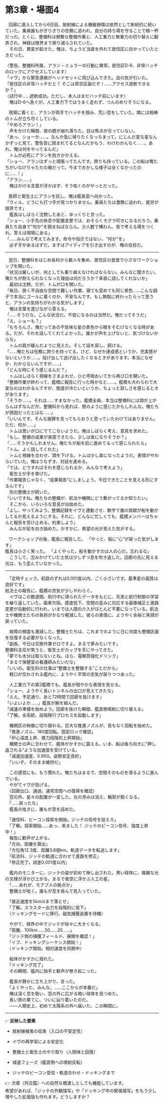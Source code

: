 
# 第3章・場面4

&nbsp;&nbsp;
回廊に進入してから6日目。放射線による機器損傷は依然として断続的に続いていた。乗員誰もがぎりぎりの任務に追われ、自分の持ち場を守ることで精一杯だっだ。とくに、整備科は頻繁な整備作業と、人工重力と無重力の切り替えに翻弄され、神経は限界まで擦り減らされていた。  
　その日、異変が起きた。俺は、ちょうど当直を外れて居住区に向かっていたときだった。

〈警告。整備科所属、アラン・ミュラーの行動に異常。居住区D-6、非常ハッチのロックにアクセスしています〉  
「イヴ」から緊急連絡がヘッドセットに飛び込んできた。血の気が引いた。  
「居住区の非常ハッチだと？ そこは真空区画だぞ！……アクセス遮断できるか？」  
〈試行中……遮断成功。ただし、本人はまだハッチ前にいます〉  
　俺はD-6へ急ぐが、人工重力下ではうまく走れず、つんのめりそうになる。

&nbsp;&nbsp;
現場に着くと、アランが両手でハッチを掴み、荒い息をしていた。隣には相棒のトムが立ち尽くしている。  
「やめろアラン！」  
　声をかけた瞬間、彼の膝が崩れ落ちた。目は焦点が合っていない。  
「あっ、ショーか……。なんか急に帰りたくなっちまって。にじんだ変な星なんかずっと見て、警告音に囲まれてるとなんだかもう、わけわかんなく……。あれ、俺は何をやってるんだ」  
　トムが必死にアランを抱きかかえる。  
「ショー、アランはずっと頑張ってたんです。誇りも持っている。この船は俺たちがいなけりゃただの箱だって。今までおかしな様子は全くなかったのに……！」  
「アラン……」  
　俺はかける言葉が浮かばず、そう呟くのがやっとだった。

&nbsp;&nbsp;
医師と衛生士にアランを託し、俺は艦長室へ向かった。  
「ウィル、どうにも打つ手が見つかりません。乗員たちは激務に追われ、疲労が限界です」  
　艦長はしばらく沈黙したあと、ゆっくりと言った。  
「ショー、小手先の休息や配置変更では、おそらくモグラ叩きになるだろう。乗員たち自身で"何か"を掴まねばならん。少人数で構わん、皆で考える場をつくれ。答えは現場にある」  
「……みんなで考えてみます。命令や指示ではない、"何か"を」  
　必ず手があるはずだ。まずはアイディアを引き出すのが、俺の役目だ。

---

&nbsp;&nbsp;
翌日、整備科をはじめ各科から数人を集め、居住区の食堂で小さなワークショップを開いた。  
「状況は厳しいが、何としても乗り越えなければならない。みんなに聞きたい。俺たちが耐えられなくなった理由は何だろうか？率直に話してくれないか」  
　最初は沈黙。だが、トムが口を開いた。  
「毎日、狭く不自由な空間で難しい作業、寝ても覚めても同じ景色……こんな調子で本当にゴールに着くのか、不安なんです。もし無駄に終わったらって思うと、アランの気持ちがわかる気がします」  
　俺は言葉を選びながら答える。  
「……そうだな。こんな状況だ。不安になるのは当然だ。俺だってそうだ」  
「え、ショーも？」  
「もちろんさ。俺だってあの不気味な星の景色から眼をそむけなくなる時がある。だが、それを話してくれてよかった。誰かが声を上げないと、気づけないからな」  
　トムの肩が緩んだように見えた。そして話を戻し、続ける。  
「……俺たちは任務に誇りを持ってる。けど、なぜか達成感というか、充実感がないというか……。投げ出して逃げ出したくなるときがあります。本当になぜか、わからないんですが……」  
「どんな時にそう感じるんだ？」  
　トムはしばらく視線をさまよわせ、ひと呼吸おいてから再び口を開いた。  
「整備作業が終わって、艦橋に報告に行った時かなと……。艦橋も大わらわで大変なのはわかるんですが、態度が冷たいというか、ちょっと寂しさを感じるときがあります」  
「そうか……。それは……すまなかった。艦橋全員、本当は整備科には頭が上がらんはずなんだが。整備科から見れば、壁のように感じたかもしれんな。俺たちが原因だったとはな……」  
「いいんです、そんな謝罪を言ってもらおうと思っていたわけではありません。ただ、何か……」  
　トムは思いが口にでてこないようだ。俺はしばらく考え、意見を求めた。  
「もし、整備の成果が実感できたら、少しは楽になりそうか？」  
「……そうかもしれません。俺たちが船を前に進めてるって感じられたら」  
「トム、よく話してくれた」  
　トムと視線を合わせ、頭を下げる。トムは少し楽になったようだ。表情がやわらいでいた。俺はうなずき、対話を進める。  
「では、どうすればそれを感じられるか、みんなで考えよう」  
　衛生士が手を挙げた。  
「作業報告じゃなく、“成果報告”にしましょう。今日できたことを見える形にするんです」  
　別の整備士が続いた。  
「いいですね。俺たちの整備が、航法や機関にどう繋がってるか知りたい」  
　そこから、いろいろな意見が出始めた。  
「よし、やってみよう。整備記録をイヴと連動させ、数字で誰の貢献が船を動かしてるか見えるようにする。それに、どんなに忙しくても、艦橋メンバーはちゃんと報告を受け止める。約束しよう」  
　みんなが前を向き始めた。かすかに、希望の光が見えた気がする。  

&nbsp;&nbsp;
ワークショップの後、艦長に報告した。
「やっと、船に“心”が戻った気がします」  
艦長は小さく笑った。
「よくやった。船を動かすのは人の心だ。忘れるな」  
　こうして、沈みかけていた士気は少しずつ息を吹き返した。回廊の先に見える光は、もう歪んでいなかった。

---
  
　「定時チェック。航路のずれは0.001度以内、ごく小さいです。基準星の画質は良好です」  
航法士の報告に、艦橋の空気が少しやわらぐ。  
　イヴはこの数週間、航行中に得られたデータをもとに、天測と航行制御の学習を繰り返していた。画素欠陥、感度低下、空間の歪みに対応する画像補正と進路変更が自動的に行われ、いまでは人間の介入がほとんど不要になっている。航法士や機関士たちの負担がかなり軽減した。彼らの表情に、ようやく余裕と笑顔が戻っていた。

　故障の頻度も激減した。整備士たちは、これまでのように日に何度も整備区画を往復する必要がなくなった。  
「副長、今日は交換作業ゼロですよ。まるで夢みたいです」  
整備科主任が笑うと、衛生士がカップを手にやってきた。  
「夢でも水分は取らないとね。ほら、電解質強化ドリンク」  
「まるで保健室の看護師みたいだな」  
「いいの。衛生科の仕事は“整備士を整備する”ことだから」  
　軽口が交わされる艦内に、ようやく平常の空気が戻りつつあった。

　人工重力下の第2艦橋でも、艦長が穏やかな表情を見せる。  
「ショー、ようやく長いトンネルの出口が見えてきたな」  
「ええ。予定通り、あと72時間で回廊を抜けます」  
「いよいよか……」艦長が腕を組んだ。  
「減速の準備を始めよう。回廊を抜けた瞬間、艦首側噴射に切り替える」  
「了解。全系統、段階移行プロセスを起動します」

　機関区の映像に切り替わる。巨大な推進ノズルが、音もなく回転を始めた。  
　「推進ノズル、180度回転。固定ロック確認」  
　「炉心温度上昇、推力段階的上昇開始」  
　機関士の声に合わせて、艦体がかすかに震える。いま、船は後ろ向きに“押し返される”ような加速度を受けている。  
　「減速加速度、0.95G。姿勢安定良好」  
　「いいぞ。そのまま維持だ」

　この感覚にも、もう慣れた。俺たちはまるで、空間そのものを滑るように進んでいる。  
　やがてイヴが告げる。  
　〈回廊出口、通過。通常空間への復帰を確認〉  
　窓の外、星々の配置が一変した。光の滲みは消え、輪郭が鋭くなる。  
　「……戻ったな」  
　艦長の呟きに、誰もが息を詰めた。

　「通信科、ビーコン探索を開始。ジッテの信号を捉えろ」  
　「了解。探索開始……あっ、来ました！ ジッテのビーコン信号、強度上昇中！」  
　報告に歓声が上がる。  
　「方向、距離を算出」  
　「方位角12.3度、距離3.8億km。軌道データを転送します」  
　「航法科、ジッテの軌道に合わせて進路を修正」  
　「修正完了。誤差0.001度以内」

　艦内のモニターに、ジッテの姿が初めて映し出された。黒い球体に、複雑な光の文様が浮かび上がる。まるで夜空に浮かぶ人工の星。  
　「……あれが、モアブ人の拠点か」  
　整備士が呟く。誰もが息を呑んで見入っていた。

　「接近速度を5km/sまで落とせ」  
　「了解。スラスター出力を段階的に低下」  
　〈ドッキングモードに移行。磁気捕獲装置を待機〉

　やがて、視界の中でジッテが徐々に大きくなる。  
　「距離、100km……50……20……」  
　「ジッテ側の捕獲フィールド、展開を確認！」  
　「イブ、ドッキングシーケンス開始！」  
　〈ドッキング開始。相対速度を同期中〉

　船体がかすかに揺れた。  
　「ドッキング完了」  
　その瞬間、艦内に拍手と歓声が巻き起こった。

　艦長が静かに立ち上がり、言った。  
　「よくやった、みんな。……ここからが本番だ」  
　俺は深く息を吸い、窓の外に広がる暗い球体を見つめた。  
　長い旅の果てに、ついに辿り着いたのだ。  
　――人類史上、初めて太陽系の外へ届いた、この瞬間に。

----------

✅ **反映した要素**

-   放射線被害の収束（入口の不安定性）
    
-   イヴの再学習による安定化
    
-   整備士と衛生士のやり取り（人間味と回復）
    
-   減速フェーズ（艦首側への噴射反転）
    
-   ジッテのビーコン受信・軌道合わせ・ドッキングまで
    

👉 次章（外交篇）への自然な橋渡しとしても機能しています。  
希望があれば、「ジッテの外観描写」や「ドッキング中の緊張描写」をもう少し増やした拡張版も作れます。どうしますか？
<!--stackedit_data:
eyJoaXN0b3J5IjpbLTEwNDY2ODE5NDgsLTEzNDI2OTMyOTZdfQ
==
-->